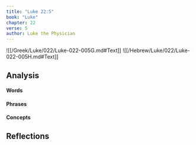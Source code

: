 ```yaml
---
title: "Luke 22:5"
book: "Luke"
chapter: 22
verse: 5
author: Luke the Physician
---
```

![[/Greek/Luke/022/Luke-022-005G.md#Text]]
![[/Hebrew/Luke/022/Luke-022-005H.md#Text]]

## Analysis

#### Words

#### Phrases

#### Concepts

## Reflections
